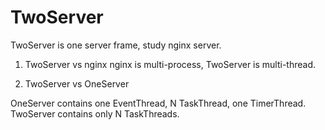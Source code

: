 TwoServer
=========

TwoServer is one server frame, study nginx server.

1. TwoServer vs nginx
nginx is multi-process, TwoServer is multi-thread.

2. TwoServer vs OneServer

OneServer contains one EventThread, N TaskThread, one TimerThread.
TwoServer contains only N TaskThreads.


